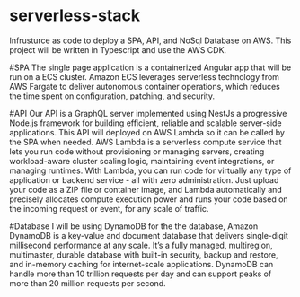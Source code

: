 # serverless-stack
Infrusturce as code to deploy a SPA, API, and NoSql Database on AWS. This project will be written in Typescript and use the AWS CDK.

#SPA
The single page application is a containerized Angular app that will be run on a ECS cluster. Amazon ECS leverages serverless technology from AWS Fargate to deliver autonomous container operations, which reduces the time spent on configuration, patching, and security.

#API 
Our API is a GraphQL server implemented using NestJs a progressive Node.js framework for building efficient, reliable and scalable server-side applications.  This API will deployed on AWS Lambda so it can be called by the SPA when needed. AWS Lambda is a serverless compute service that lets you run code without provisioning or managing servers, creating workload-aware cluster scaling logic, maintaining event integrations, or managing runtimes. With Lambda, you can run code for virtually any type of application or backend service - all with zero administration. Just upload your code as a ZIP file or container image, and Lambda automatically and precisely allocates compute execution power and runs your code based on the incoming request or event, for any scale of traffic.

#Database
I will be using DynamoDB for the the database, Amazon DynamoDB is a key-value and document database that delivers single-digit millisecond performance at any scale. It’s a fully managed, multiregion, multimaster, durable database with built-in security, backup and restore, and in-memory caching for internet-scale applications. DynamoDB can handle more than 10 trillion requests per day and can support peaks of more than 20 million requests per second.
